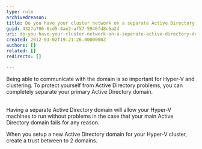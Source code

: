 ```yaml
---
type: rule
archivedreason: 
title: Do you have your cluster network on a separate Active Directory domain?
guid: 4327a706-6cd5-4ae2-af57-5946fd8c6a2d
uri: do-you-have-your-cluster-network-on-a-separate-active-directory-domain
created: 2012-03-02T19:21:26.0000000Z
authors: []
related: []
redirects: []

---
```



Being able to communicate with the domain is so important for Hyper-V and clustering. To protect yourself from Active Directory problems, you can completely separate your primary Active Directory domain.
<br><excerpt class='endintro'></excerpt><br>
<p>Having a separate Active Directory domain will allow your Hyper-V machines to run without problems in the case that your main Active Directory domain fails for any reason. </p>
<p>When you setup a new Active Directory domain for your Hyper-V cluster, create a trust between to 2 domains. </p>



